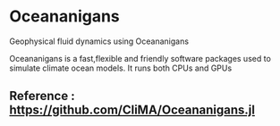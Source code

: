 # Oceananigans
Geophysical fluid dynamics using Oceananigans

Oceananigans is a fast,flexible and friendly software packages used to simulate climate ocean models. It runs both CPUs and GPUs

## Reference : https://github.com/CliMA/Oceananigans.jl
